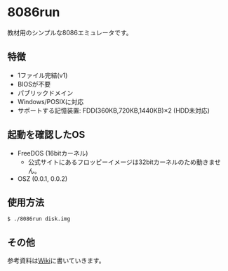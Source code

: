 8086run
=======

教材用のシンプルな8086エミュレータです。


特徴
----

* 1ファイル完結(v1)
* BIOSが不要
* パブリックドメイン
* Windows/POSIXに対応
* サポートする記憶装置: FDD(360KB,720KB,1440KB)×2 (HDD未対応)


起動を確認したOS
----------------

* FreeDOS (16bitカーネル)
    * 公式サイトにあるフロッピーイメージは32bitカーネルのため動きません。
* OSZ (0.0.1, 0.0.2)


使用方法
--------

```
$ ./8086run disk.img
```


その他
------

参考資料は[Wiki](https://bitbucket.org/7shi/8086run/wiki/Home)に書いていきます。
